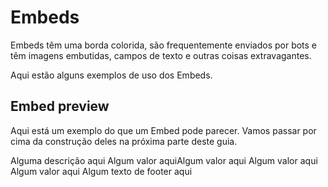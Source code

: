 # Embeds

Embeds têm uma borda colorida, são frequentemente enviados por bots e têm imagens embutidas, campos de texto e outras coisas extravagantes.

Aqui estão alguns exemplos de uso dos Embeds.

## Embed preview

Aqui está um exemplo do que um Embed pode parecer. Vamos passar por cima da construção deles na próxima parte deste guia.

<div is="discord-messages">
	<discord-message author="cGmBot Tutorial" avatar="blue" :bot="true">
		<discord-embed
			slot="embeds"
			color="#0099ff"
			title="Algum título"
			url="https://discord.js.org/"
			thumbnail="https://github.com/cogumm/cogumm.net/blob/master/2014/images/work/cgm_labs.png"
			image="https://github.com/cogumm/cogumm.net/blob/master/2014/images/work/cgm_labs.png"
			footer-image="https://github.com/cogumm/cogumm.net/blob/master/2014/images/work/cgm_labs.png"
			timestamp="01/01/2019"
			authorName="Algum nome"
			authorImage="https://github.com/cogumm/cogumm.net/blob/master/2014/images/work/cgm_labs.png"
			authorUrl="https://discord.js.org/"
		>
			Alguma descrição aqui
			<embed-fields>
				<embed-field title="Título do campo">
					Algum valor aqui
				</embed-field>
				<embed-field title="​">
					​
				</embed-field>
				<embed-field :inline="true" title="Inline field title">
					Algum valor aqui
				</embed-field>
				<embed-field :inline="true" title="Inline field title">
					Algum valor aqui
				</embed-field>
				<embed-field :inline="true" title="Inline field title">
					Algum valor aqui
				</embed-field>
			</embed-fields>
			<span slot="footer">Algum texto de footer aqui</span>
		</discord-embed>
	</discord-message>
</div>
